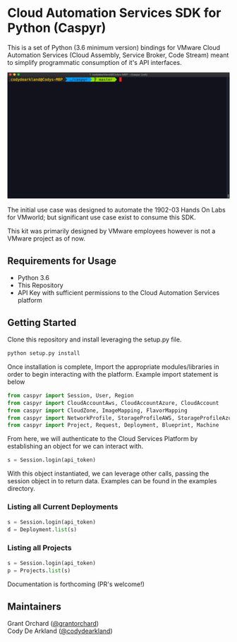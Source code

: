# Cloud Automation Services SDK for Python (Caspyr)

This is a set of Python (3.6 minimum version) bindings for VMware Cloud Automation Services (Cloud Assembly, Service Broker, Code Stream) meant to simplify programmatic consumption of it's API interfaces.

![](DeploymentListDemo.gif)

The initial use case was designed to automate the 1902-03 Hands On Labs for VMworld; but significant use case exist to consume this SDK.

This kit was primarily designed by VMware employees however is not a VMware project as of now.

## Requirements for Usage

* Python 3.6
* This Repository
* API Key with sufficient permissions to the Cloud Automation Services platform

## Getting Started

Clone this repository and install leveraging the setup.py file.

```bash
python setup.py install
```

Once installation is complete, Import the appropriate modules/libraries in order to begin interacting with the platform. Example import statement is below

```python
from caspyr import Session, User, Region
from caspyr import CloudAccountAws, CloudAccountAzure, CloudAccount
from caspyr import CloudZone, ImageMapping, FlavorMapping
from caspyr import NetworkProfile, StorageProfileAWS, StorageProfileAzure, StorageProfile
from caspyr import Project, Request, Deployment, Blueprint, Machine
```

From here, we will authenticate to the Cloud Services Platform by establishing an object for we can interact with.

```python
s = Session.login(api_token)
```

With this object instantiated, we can leverage other calls, passing the session object in to return data. Examples can be found in the examples directory.

### Listing all Current Deployments

```python
s = Session.login(api_token)
d = Deployment.list(s)
```

### Listing all Projects

```python
s = Session.login(api_token)
p = Projects.list(s)
```

Documentation is forthcoming (PR's welcome!)

## Maintainers

Grant Orchard ([@grantorchard](https://twitter.com/grantorchard))
<br>
Cody De Arkland ([@codydearkland](https://twitter.com/codydearkland))